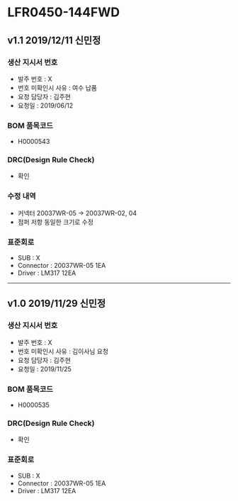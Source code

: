# LFR0450-144FWD

## v1.1 2019/12/11 신민정

### 생산 지시서 번호  
* 발주 번호 : X
* 번호 미확인시 사유 : 여수 납품
* 요청 담당자 : 김주현
* 요청일 : 2019/06/12

###  BOM 품목코드
* H0000543

### DRC(Design Rule Check)
* 확인

### 수정 내역
* 커넥터 20037WR-05 -> 20037WR-02, 04
* 점퍼 저항 동일한 크기로 수정

### 표준회로
* SUB : X
* Connector : 20037WR-05 1EA
* Driver : LM317 12EA

----------

## v1.0 2019/11/29 신민정

### 생산 지시서 번호  
* 발주 번호 : X
* 번호 미확인시 사유 : 김이사님 요청
* 요청 담당자 : 김주현
* 요청일 : 2019/11/25

###  BOM 품목코드
* H0000535

### DRC(Design Rule Check)
* 확인

### 표준회로
* SUB : X
* Connector : 20037WR-05 1EA
* Driver : LM317 12EA
